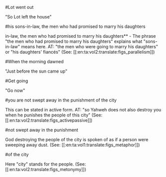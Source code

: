 #Lot went out

"So Lot left the house"

#his sons-in-law, the men who had promised to marry his daughters

in-law, the men who had promised to marry his daughters** - The phrase "the men who had promised to marry his daughters" explains what "sons-in-law" means here. AT: "the men who were going to marry his daughters" or "his daughters' fiancés" (See: [[:en:ta:vol2:translate:figs_parallelism]])

#When the morning dawned

"Just before the sun came up"

#Get going

"Go now"

#you are not swept away in the punishment of the city

This can be stated in active form. AT: "so Yahweh does not also destroy you when he punishes the people of this city" (See: [[:en:ta:vol2:translate:figs_activepassive]])

#not swept away in the punishment

God destroying the people of the city is spoken of as if a person were sweeping away dust. (See: [[:en:ta:vol1:translate:figs_metaphor]])

#of the city

Here "city" stands for the people. (See: [[:en:ta:vol2:translate:figs_metonymy]])